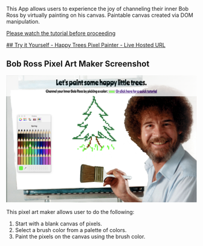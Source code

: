 This App allows users to experience the joy of channeling their inner Bob Ross by virtually painting on his canvas.
Paintable canvas created via DOM manipulation.


<a href="https://www.youtube.com/embed/VkF0IZ0Lgws">Please watch the tutorial before proceeding</a>

<a href="https://paint-some-happy-trees.firebaseapp.com/">## Try it Yourself - Happy Trees Pixel Painter - Live Hosted URL</a>

## Bob Ross Pixel Art Maker Screenshot
![Screenshot of PixelMaker](screenshots/Bob.jpg)

This pixel art maker allows user to do the following:
1. Start with a blank canvas of pixels.
1. Select a brush color from a palette of colors.
1. Paint the pixels on the canvas using the brush color.
